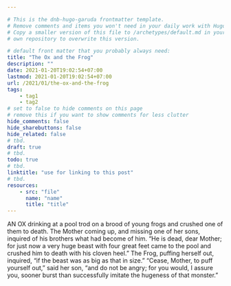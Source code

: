 ```yaml
---

# This is the dnb-hugo-garuda frontmatter template. 
# Remove comments and items you won't need in your daily work with Hugo.
# Copy a smaller version of this file to /archetypes/default.md in your
# own repository to overwrite this version.

# default front matter that you probably always need:
title: "The Ox and the Frog"
description: ""
date: 2021-01-20T19:02:54+07:00
lastmod: 2021-01-20T19:02:54+07:00
url: /2021/01/the-ox-and-the-frog
tags:
    - tag1
    - tag2
# set to false to hide comments on this page
# remove this if you want to show comments for less clutter
hide_comments: false
hide_sharebuttons: false
hide_related: false
# tbd.
draft: true
# tbd.
todo: true
# tbd.
linktitle: "use for linking to this post"
# tbd.
resources:
    - src: "file"
      name: "name"
      title: "title"
---
```

AN OX drinking at a pool trod on a brood of young frogs and crushed one of them to death. The Mother coming up, and missing one of her sons, inquired of his brothers what had become of him. “He is dead, dear Mother; for just now a very huge beast with four great feet came to the pool and crushed him to death with his cloven heel.” The Frog, puffing herself out, inquired, “if the beast was as big as that in size.” “Cease, Mother, to puff yourself out,” said her son, “and do not be angry; for you would, I assure you, sooner burst than successfully imitate the hugeness of that monster.”
